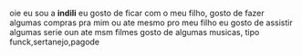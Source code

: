 oie eu sou a **indili**
eu gosto de ficar com o meu filho, gosto de fazer algumas compras pra mim ou ate mesmo pro meu filho 
eu gosto de assistir algumas serie oun ate msm filmes 
gosto de algumas musicas, tipo funck,sertanejo,pagode 
